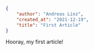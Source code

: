 ```json
{
    "author": "Andreas Linz",
    "created_at": "2021-12-19",
    "title": "First Article"
}
```

Hooray, my first article!